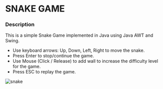 # SNAKE GAME

### Description
This is a simple Snake Game implemented in Java using Java AWT and Swing.
* Use keyboard arrows: Up, Down, Left, Right to move the snake.
* Press Enter to stop/continue the game.
* Use Mouse (Click / Release) to add wall to increase the difficulty level for the game.
* Press ESC to replay the game.

![snake](https://user-images.githubusercontent.com/70113806/124999420-f3d04080-e002-11eb-90b7-d833d13e1777.PNG)
